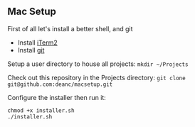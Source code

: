 Mac Setup
---

First of all let's install a better shell, and git

* Install [iTerm2](http://www.iterm2.com/)
* Install [git](http://git-scm.com/downloads)

Setup a user directory to house all projects:
`mkdir ~/Projects`

Check out this repository in the Projects directory:
`git clone git@github.com:deanc/macsetup.git`

Configure the installer then run it:

    chmod +x installer.sh
    ./installer.sh

